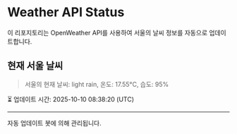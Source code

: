 
# Weather API Status

이 리포지토리는 OpenWeather API를 사용하여 서울의 날씨 정보를 자동으로 업데이트합니다.

## 현재 서울 날씨
> 서울의 현재 날씨: light rain, 온도: 17.55°C, 습도: 95%

⏳ 업데이트 시간: 2025-10-10 08:38:20 (UTC)

---
자동 업데이트 봇에 의해 관리됩니다.
